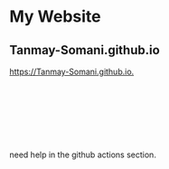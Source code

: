 # My Website

## Tanmay-Somani.github.io
<https://Tanmay-Somani.github.io.>

<br>

<br>

<br>

<br>

<br>

<br>

need help in the github actions section.

<br>
